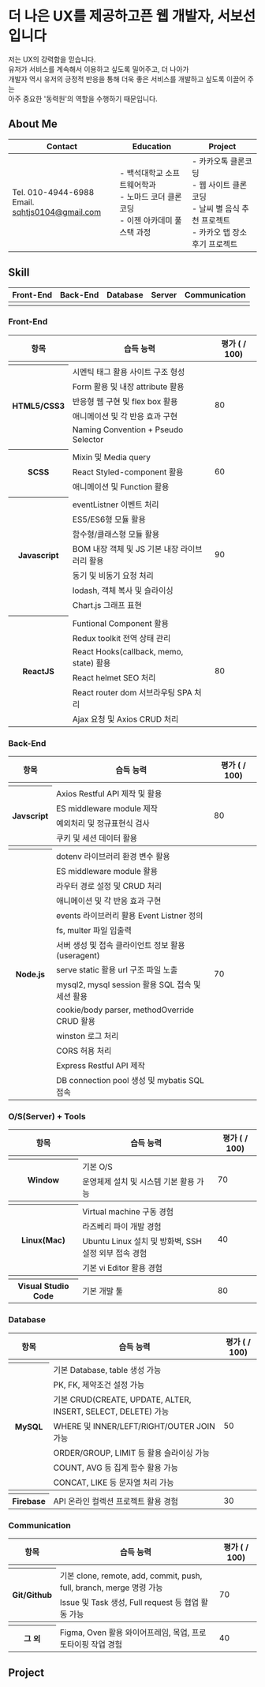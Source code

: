 # 더 나은 UX를 제공하고픈 웹 개발자, 서보선입니다
저는 UX의 강력함을 믿습니다.<br />
유저가 서비스를 계속해서 이용하고 싶도록 밀어주고, 더 나아가<br />
개발자 역시 유저의 긍정적 반응을 통해 더욱 좋은 서비스를 개발하고 싶도록 이끌어 주는<br />
아주 중요한 '동력원'의 역할을 수행하기 때문입니다.<br />

## About Me
|Contact|Education|Project|
|-|-|-|
|Tel. 010-4944-6988<br />Email. sqhtjs0104@gmail.com|- 백석대학교 소프트웨어학과<br />- 노마드 코더 클론코딩<br />- 이젠 아카데미 풀스택 과정|- 카카오톡 클론코딩<br />- 웹 사이트 클론코딩<br />- 날씨 별 음식 추천 프로젝트<br />- 카카오 맵 장소 후기 프로젝트

## Skill
|Front-End|Back-End|Database|Server|Communication|
|-|-|-|-|-|
||||||

### Front-End

<table>
    <thead>
        <tr>
            <th>항목</th><th>습득 능력</th><th>평가 ( / 100)</th>
        </tr>
    </thead>
    <tbody>
        <tr><td colspan='3'></td></tr>
        <tr>
            <th rowspan='5'>HTML5/CSS3</th>
            <td>시멘틱 태그 활용 사이트 구조 형성</td>
            <td rowspan='5'>80</td>
        </tr>
        <tr><td>Form 활용 및 내장 attribute 활용</td></tr>
        <tr><td>반응형 웹 구현 및 flex box 활용</td></tr>
        <tr><td>애니메이션 및 각 반응 효과 구현</td></tr>
        <tr><td>Naming Convention + Pseudo Selector</td></tr>
        <tr><td colspan='3'></td></tr>
        <tr>
            <th rowspan='3'>SCSS</th>
            <td>Mixin 및 Media query</td>
            <td rowspan='3'>60</td>
        </tr>
        <tr><td>React Styled-component 활용</td></tr>
        <tr><td>애니메이션 및 Function 활용</td></tr>
        <tr><td colspan='3'></td></tr>
        <tr>
            <th rowspan='7'>Javascript</th>
            <td>eventListner 이벤트 처리</td>
            <td rowspan='7'>90</td>
        </tr>
        <tr><td>ES5/ES6형 모듈 활용</td></tr>
        <tr><td>함수형/클래스형 모듈 활용</td></tr>
        <tr><td>BOM 내장 객체 및 JS 기본 내장 라이브러리 활용</td></tr>
        <tr><td>동기 및 비동기 요청 처리</td></tr>
        <tr><td>lodash, 객체 복사 및 슬라이싱</td></tr>
        <tr><td>Chart.js 그래프 표현</td></tr>
        <tr><td colspan='3'></td></tr>
        <tr>
            <th rowspan='6'>ReactJS</th>
            <td>Funtional Component 활용</td>
            <td rowspan='6'>80</td>
        </tr>
        <tr><td>Redux toolkit 전역 상태 관리</td></tr>
        <tr><td>React Hooks(callback, memo, state) 활용</td></tr>
        <tr><td>React helmet SEO 처리</td></tr>
        <tr><td>React router dom 서브라우팅 SPA 처리</td></tr>
        <tr><td>Ajax 요청 및 Axios CRUD 처리</td></tr>
    </tbody>
</table>

### Back-End

<table>
    <thead>
        <tr>
            <th>항목</th><th>습득 능력</th><th>평가 ( / 100)</th>
        </tr>
    </thead>
    <tbody>
        <tr><td colspan='3'></td></tr>
        <tr>
            <th rowspan='5'>Javscript</th>
            <td>Axios Restful API 제작 및 활용</td>
            <td rowspan='5'>80</td>
        </tr>
        <tr><td>ES middleware module 제작</td></tr>
        <tr><td>예외처리 및 정규표현식 검사</td></tr>
        <tr><td>쿠키 및 세션 데이터 활용</td></tr>
    </tbody>
    <tbody>
        <tr><td colspan='3'></td></tr>
        <tr>
            <th rowspan='14'>Node.js</th>
            <td>dotenv 라이브러리 환경 변수 활용</td>
            <td rowspan='14'>70</td>
        </tr>
        <tr><td>ES middleware module 활용</td></tr>
        <tr><td>라우터 경로 설정 및 CRUD 처리</td></tr>
        <tr><td>애니메이션 및 각 반응 효과 구현</td></tr>
        <tr><td>events 라이브러리 활용 Event Listner 정의</td></tr>
        <tr><td>fs, multer 파일 입출력</td></tr>
        <tr><td>서버 생성 및 접속 클라이언트 정보 활용(useragent)</td></tr>
        <tr><td>serve static 활용 url 구조 파일 노출</td></tr>
        <tr><td>mysql2, mysql session 활용 SQL 접속 및 세션 활용</td></tr>
        <tr><td>cookie/body parser, methodOverride CRUD 활용</td></tr>
        <tr><td>winston 로그 처리</td></tr>
        <tr><td>CORS 허용 처리</td></tr>
        <tr><td>Express Restful API 제작</td></tr>
        <tr><td>DB connection pool 생성 및 mybatis SQL 접속</td></tr>
    </tbody>
</table>

### O/S(Server) + Tools

<table>
    <thead>
        <tr>
            <th>항목</th><th>습득 능력</th><th>평가 ( / 100)</th>
        </tr>
    </thead>
    <tbody>
        <tr><td colspan='3'></td></tr>
        <tr>
            <th rowspan='2'>Window</th>
            <td>기본 O/S</td>
            <td rowspan='2'>70</td>
        </tr>
        <tr><td>운영체제 설치 및 시스템 기본 활용 가능</td></tr>
    </tbody>
    <tbody>
        <tr><td colspan='3'></td></tr>
        <tr>
            <th rowspan='4'>Linux(Mac)</th>
            <td>Virtual machine 구동 경험</td>
            <td rowspan='4'>40</td>
        </tr>
        <tr><td>라즈베리 파이 개발 경험</td></tr>
        <tr><td>Ubuntu Linux 설치 및 방화벽, SSH 설정 외부 접속 경험</td></tr>
        <tr><td>기본 vi Editor 활용 경험</td></tr>
    </tbody>
    <tbody>
        <tr><td colspan='3'></td></tr>
        <tr>
            <th>Visual Studio Code</th>
            <td>기본 개발 툴</td>
            <td>80</td>
        </tr>
    </tbody>
</table>

### Database

<table>
    <thead>
        <tr>
            <th>항목</th><th>습득 능력</th><th>평가 ( / 100)</th>
        </tr>
    </thead>
    <tbody>
        <tr><td colspan='3'></td></tr>
        <tr>
            <th rowspan='7'>MySQL</th>
            <td>기본 Database, table 생성 가능</td>
            <td rowspan='7'>50</td>
        </tr>
        <tr><td>PK, FK, 제약조건 설정 가능</td></tr>
        <tr><td>기본 CRUD(CREATE, UPDATE, ALTER, INSERT, SELECT, DELETE) 가능</td></tr>
        <tr><td>WHERE 및 INNER/LEFT/RIGHT/OUTER JOIN 가능</td></tr>
        <tr><td>ORDER/GROUP, LIMIT 등 활용 슬라이싱 가능</td></tr>
        <tr><td>COUNT, AVG 등 집계 함수 활용 가능</td></tr>
        <tr><td>CONCAT, LIKE 등 문자열 처리 가능</td></tr>
    </tbody>
    <tbody>
        <tr><td colspan='3'></td></tr>
        <tr>
            <th>Firebase</th>
            <td>API 온라인 컬렉션 프로젝트 활용 경험</td>
            <td>30</td>
        </tr>
    </tbody>
</table>

### Communication

<table>
    <thead>
        <tr>
            <th>항목</th><th>습득 능력</th><th>평가 ( / 100)</th>
        </tr>
    </thead>
    <tbody>
        <tr><td colspan='3'></td></tr>
        <tr>
            <th rowspan='2'>Git/Github</th>
            <td>기본 clone, remote, add, commit, push, full, branch, merge 명령 가능</td>
            <td rowspan='2'>70</td>
        </tr>
        <tr><td>Issue 및 Task 생성, Full request 등 협업 활동 가능</td></tr>
    <tbody>
        <tr><td colspan='3'></td></tr>
        <tr>
            <th>그 외</th>
            <td>Figma, Oven 활용 와이어프레임, 목업, 프로토타이핑 작업 경험</td>
            <td>40</td>
        </tr>
    </tbody>
</table>

## Project
### 